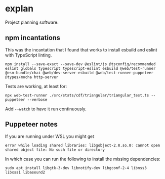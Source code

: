 # explan

Project planning software.

## npm incantations

This was the incantation that I found that works to install esbuild and eslint with TypeScript linting.

    npm install --save-exact --save-dev @eslint/js @tsconfig/recommended eslint globals typescript typescript-eslint esbuild @web/test-runner @esm-bundle/chai @web/dev-server-esbuild @web/test-runner-puppeteer @types/mocha http-server

Tests are working, at least for:

    npx web-test-runner ./src/stats/cdf/triangular/triangular_test.ts --puppeteer --verbose

Add `--watch` to have it run continuously.

## Puppeteer notes

If you are running under WSL you might get 

```
error while loading shared libraries: libgobject-2.0.so.0: cannot open shared object file: No such file or directory
```

In which case you can run the following to install the missing dependencies:    

```
sudo apt install libgtk-3-dev libnotify-dev libgconf-2-4 libnss3 libxss1 libasound2
```